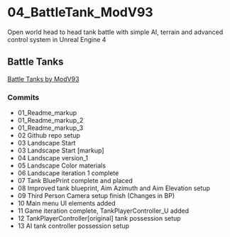 # 04_BattleTank_ModV93
Open world head to head tank battle with simple AI, terrain and advanced control system in Unreal Engine 4

## Battle Tanks
[Battle Tanks by ModV93](https://github.com/modv93/04_BattleTank_ModV93)

### Commits 
* 01_Readme_markup
* 01_Readme_markup_2
* 01_Readme_markup_3
* 02 Github repo setup
* 03 Landscape Start
* 03 Landscape Start [markup]
* 04 Landscape version_1
* 05 Landscape Color  materials
* 06 Landscape iteration 1 complete
* 07 Tank BluePrint complete and placed
* 08 Improved tank blueprint, Aim Azimuth and Aim Elevation setup
* 09 Third Person Camera setup finish (Changes in BP)
* 10 Main menu UI elements added
* 11 Game iteration complete, TankPlayerController_U added
* 12 TankPlayerController[original] tank possession setup
* 13 AI tank controller possession setup